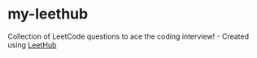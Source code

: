 # my-leethub
Collection of LeetCode questions to ace the coding interview! - Created using [LeetHub](https://github.com/QasimWani/LeetHub)
